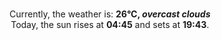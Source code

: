 <p  align="center"><br/>Currently, the weather is: <b> 26°C, <i>overcast clouds</i></b></br>Today, the sun rises at <b>04:45</b> and sets at <b>19:43</b>.</p>